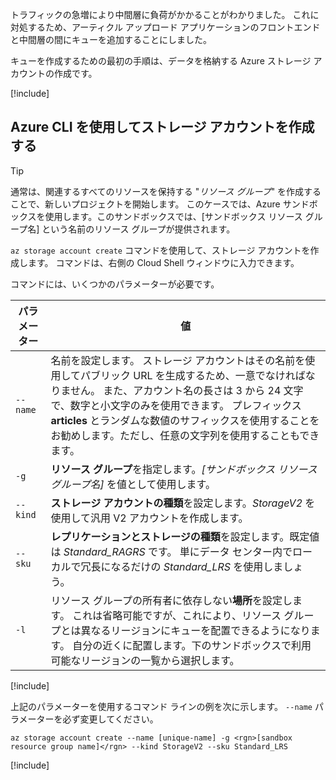 トラフィックの急増により中間層に負荷がかかることがわかりました。 これに対処するため、アーティクル アップロード アプリケーションのフロントエンドと中間層の間にキューを追加することにしました。

キューを作成するための最初の手順は、データを格納する Azure ストレージ アカウントの作成です。

<!-- Activate the sandbox -->
[!include[](../../../includes/azure-sandbox-activate.md)]

## <a name="create-a-storage-account-with-the-azure-cli"></a>Azure CLI を使用してストレージ アカウントを作成する

> [!TIP] 
> 通常は、関連するすべてのリソースを保持する "_リソース グループ_" を作成することで、新しいプロジェクトを開始します。 このケースでは、Azure サンドボックスを使用します。このサンドボックスでは、<rgn>[サンドボックス リソース グループ名]</rgn> という名前のリソース グループが提供されます。

`az storage account create` コマンドを使用して、ストレージ アカウントを作成します。 コマンドは、右側の Cloud Shell ウィンドウに入力できます。

コマンドには、いくつかのパラメーターが必要です。

| パラメーター | 値 |
|-----------|-------|
| `--name`  | 名前を設定します。 ストレージ アカウントはその名前を使用してパブリック URL を生成するため、一意でなければなりません。 また、アカウント名の長さは 3 から 24 文字で、数字と小文字のみを使用できます。 プレフィックス **articles** とランダムな数値のサフィックスを使用することをお勧めします。ただし、任意の文字列を使用することもできます。 |
| `-g`        | **リソース グループ**を指定します。_<rgn>[サンドボックス リソース グループ名]</rgn>_ を値として使用します。 |
| `--kind`    | **ストレージ アカウントの種類**を設定します。_StorageV2_ を使用して汎用 V2 アカウントを作成します。 |
| `--sku`     | **レプリケーションとストレージの種類**を設定します。既定値は _Standard_RAGRS_ です。 単にデータ センター内でローカルで冗長になるだけの _Standard_LRS_ を使用しましょう。 |
| `-l`        | リソース グループの所有者に依存しない**場所**を設定します。 これは省略可能ですが、これにより、リソース グループとは異なるリージョンにキューを配置できるようになります。 自分の近くに配置します。下のサンドボックスで利用可能なリージョンの一覧から選択します。 |

<!-- Resource selection -->
[!include[](../../../includes/azure-sandbox-regions-first-mention-note.md)]

上記のパラメーターを使用するコマンド ラインの例を次に示します。 `--name` パラメーターを必ず変更してください。

```azurecli
az storage account create --name [unique-name] -g <rgn>[sandbox resource group name]</rgn> --kind StorageV2 --sku Standard_LRS
```

<!-- Paste tip-->
[!include[](../../../includes/azure-cloudshell-copy-paste-tip.md)]
